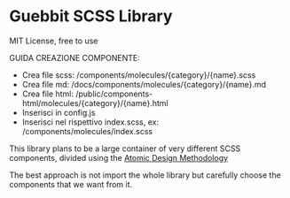 # Guebbit SCSS Library

MIT License, free to use


GUIDA CREAZIONE COMPONENTE:
 - Crea file scss: /components/molecules/{category}/{name}.scss
 - Crea file md: /docs/components/molecules/{category}/{name}.md
 - Crea file html: /public/components-html/molecules/{category}/{name}.html
 - Inserisci in config.js
 - Inserisci nel rispettivo index.scss, ex: /components/molecules/index.scss

This library plans to be a large container of very different SCSS components, 
divided using the [Atomic Design Methodology](https://bradfrost.com/blog/post/atomic-web-design/)  

The best approach is not import the whole library but carefully choose the components that we want from it.